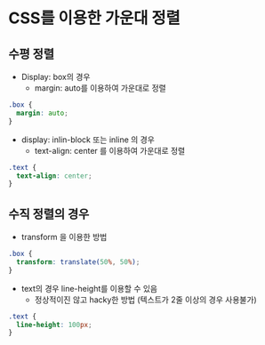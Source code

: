 # CSS를 이용한 가운대 정렬

## 수평 정렬

- Display: box의 경우
  - margin: auto를 이용하여 가운대로 정렬

```css
.box {
  margin: auto;
}
```

- display: inlin-block 또는 inline 의 경우
  - text-align: center 를 이용하여 가운대로 정렬

```css
.text {
  text-align: center;
}
```

## 수직 정렬의 경우

- transform 을 이용한 방법

```css
.box {
  transform: translate(50%, 50%);
}
```

- text의 경우 line-height를 이용할 수 있음
  - 정상적이진 않고 hacky한 방법 (텍스트가 2줄 이상의 경우 사용불가)

```css
.text {
  line-height: 100px;
}
```
